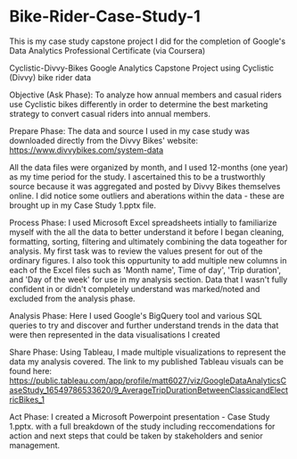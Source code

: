 # Bike-Rider-Case-Study-1
This is my case study capstone project I did for the completion of Google's Data Analytics Professional Certificate (via Coursera)

Cyclistic-Divvy-Bikes
Google Analytics Capstone Project using Cyclistic (Divvy) bike rider data

Objective (Ask Phase):
  To analyze how annual members and casual riders use Cyclistic bikes differently in order to determine the best marketing strategy to convert casual riders into annual members.

Prepare Phase:
  The data and source I used in my case study was downloaded directly from the Divvy Bikes' website: https://www.divvybikes.com/system-data

All the data files were organized by month, and I used 12-months (one year) as my time period for the study. I ascertained this to be a trustworthly source because it was aggregated and posted by Divvy Bikes themselves online. I did notice some outliers and aberations within the data - these are brought up in my Case Study 1.pptx file.

Process Phase:
  I used Microsoft Excel spreadsheets intially to familiarize myself with the all the data to better understand it before I began cleaning, formatting, sorting, filtering and ultimately combining the data togeather for analysis. My first task was to review the values present for out of the ordinary figures. I also took this oppurtunity to add multiple new columns in each of the Excel files such as 'Month name', Time of day', 'Trip duration', and 'Day of the week' for use in my analysis section. Data that I wasn't fully confident in or didn't completely understand was marked/noted and excluded from the analysis phase. 

Analysis Phase:
  Here I used Google's BigQuery tool and various SQL queries to try and discover and further understand trends in the data that were then represented in the data visualisations I created

Share Phase:
  Using Tableau, I made multiple visualizations to represent the data my analysis covered. The link to my published Tableau visuals can be found here: https://public.tableau.com/app/profile/matt6027/viz/GoogleDataAnalyticsCaseStudy_16549786533620/9_AverageTripDurationBetweenClassicandElectricBikes_1

Act Phase:
  I created a Microsoft Powerpoint presentation - Case Study 1.pptx. with a full breakdown of the study including reccomendations for action and next steps that could be taken by stakeholders and senior management.

